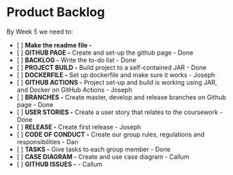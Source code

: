 # Product Backlog
By Week 5 we need to:
- \[ \] **Make the readme file -**
- \[ \] **GITHUB PAGE -** Create and set-up the github page - Done
- \[ \] **BACKLOG -** Write the to-do list - Done
- \[ \] **PROJECT BUILD -** Build project to a self-contained JAR - Done
- \[ \] **DOCKERFILE -** Set up dockerfile and make sure it works - Joseph
- \[ \] **GITHUB ACTIONS -** Project set-up and build is working using JAR, and Docker on GitHub Actions - Joseph
- \[ \] **BRANCHES -** Create master, develop and release branches on Github page - Done
- \[ \] **USER STORIES -** Create a user story that relates to the coursework - Done
- \[ \] **RELEASE -** Create first release - Joseph
- \[ \] **CODE OF CONDUCT -** Create our group rules, regulations and responsibilities - Dan
- \[ \] **TASKS -** Give tasks to each group member - Done
- \[ \] **CASE DIAGRAM -** Create and use case diagram - Callum
- \[ \] **GITHUB ISSUES -** - Callum 
